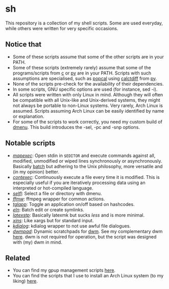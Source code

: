 # sh
This repository is a collection of my shell scripts. Some are used everyday, while others were written for very specific occasions.

## Notice that
- Some of these scripts assume that some of the other scripts are in your PATH.
- Some of these scripts (extremely rarely) assume that some of the programs/scripts from [c](https://github.com/XPhyro/c) or [py](https://github.com/XPhyro/py) are in your PATH. Scripts with such assumptions are specialised, such as [popcal](popcal) using [calctdiff](https://github.com/XPhyro/py/tree/master/calctdiff) from [py](https://github.com/XPhyro/py).
- None of the scripts pre-check for the availability of their dependencies.
- In some scripts, GNU specific options are used (for instance, sed -i).
- All scripts were written with only Linux in mind. Although they will often be compatible with all Unix-like and Unix-derived systems, they might not always be portable to non-Linux systems. Very rarely, Arch Linux is assumed. Scripts assuming Arch Linux can be easily identified by name or explanation.
- For some of the scripts to work correctly, you need my custom build of [dmenu](https://github.com/XPhyro/dmenu-xphyro). This build introduces the -sel, -pc and -snp options.

## Notable scripts
- *[mapexec](mapexec)*: Open stdin in `$EDITOR` and execute commands against all, modified, unmodified or wiped lines synchronously or asynchronously. Basically [batch](https://github.com/alexherbo2/batch) but adhering to the Unix philosophy, more versatile and (in my opinion) better.
- *[contexec](contexec)*: Continuously execute a file every time it is modified. This is especially useful if you are iteratively processing data using an interpreted or hot-compiled language.
- *[selfl](selfl)*: Select a file or directory with dmenu.
- *[ffmw](ffmw)*: ffmpeg wrapper for common actions.
- *[tglapp](tglapp)*: Toggle an application on/off based on hashcodes.
- *[eln](eln)*: Batch edit or create symlinks.
- *[latexstp](latexstp)*: Basically latexmk but sucks *less* and is more minimal.
- *[xins](xins)*: Like xargs but for standard input.
- *[kdialog](kdialog)*: kdialog wrapper to not use awful file dialogues.
- *[dwmpad](dwmpad)*: Dynamic scratchpads for [dwm](https://dwm.suckless.org). See my complementary dwm [here](https://github.com/XPhyro/dwm-xphyro). dwm is not required for operation, but the script was designed with (my) dwm in mind.

## Related
- You can find my gpup management scripts [here](https://github.com/XPhyro/gpupmanager).
- You can find the scripts that I use to install an Arch Linux system (to my liking) [here](https://github.com/XPhyro/archinstall).
